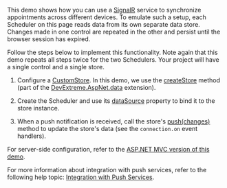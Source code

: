 This demo shows how you can use a <a href="https://dotnet.microsoft.com/en-us/apps/aspnet/signalr" target="blank">SignalR</a> service to synchronize appointments across different devices. To emulate such a setup, each Scheduler on this page reads data from its own separate data store. Changes made in one control are repeated in the other and persist until the browser session has expired.

Follow the steps below to implement this functionality. Note again that this demo repeats all steps twice for the two Schedulers. Your project will have a single control and a single store.

1. Configure a [CustomStore](/Documentation/ApiReference/Data_Layer/CustomStore/). In this demo, we use the <a href="https://github.com/DevExpress/DevExtreme.AspNet.Data/blob/master/docs/client-side-with-jquery.md#api-reference" target="_blank">createStore</a> method (part of the <a href="https://github.com/DevExpress/DevExtreme.AspNet.Data" target="_blank">DevExtreme.AspNet.data</a> extension).

1. Create the Scheduler and use its [dataSource](/Documentation/ApiReference/UI_Components/dxScheduler/Configuration/#dataSource) property to bind it to the store instance.

1. When a push notification is received, call the store's [push(changes)](/Documentation/ApiReference/Data_Layer/CustomStore/Methods/#pushchanges) method to update the store's data (see the `connection.on` event handlers).

For server-side configuration, refer to the [ASP.NET MVC version of this demo](https://demos.devexpress.com/ASPNetMvc/Demo/Scheduler/SignalRService).

For more information about integration with push services, refer to the following help topic: [Integration with Push Services](/Documentation/Guide/Data_Binding/Data_Layer/#Data_Modification/Integration_with_Push_Services).
